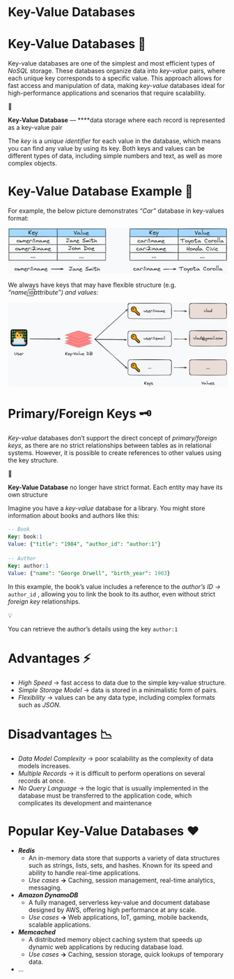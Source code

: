 # Key-Value Databases

# Key-Value Databases 🔑

Key-value databases are one of the simplest and most efficient types of *NoSQL* storage. These databases organize data into *key-value* pairs, where each unique key corresponds to a specific value. This approach allows for fast access and manipulation of data, making *key-value* databases ideal for high-performance applications and scenarios that require scalability.

<aside>
📖

**Key-Value Database** — ****data storage where each record is represented as a key-value pair

</aside>

The *key* is a *unique identifier* for each value in the database, which means you can find any value by using its key. Both keys and values can be different types of data, including simple numbers and text, as well as more complex objects.

# Key-Value Database Example 🧪

For example, the below picture demonstrates *“Car”* database in key-values format:

![kvdb](https://raw.githubusercontent.com/WebOfRussia/sql-course/refs/heads/main/SQL%20Fundamentals/img/kvdb.png)

We always have keys that may have flexible structure (e.g. *“name:id:attribute”) and values:*

![user-vs-kvdb](https://raw.githubusercontent.com/WebOfRussia/sql-course/refs/heads/main/SQL%20Fundamentals/img/user-vs-kvdb.png)

# Primary/Foreign Keys 🗝️

*Key-value* databases don’t support the direct concept of *primary/foreign keys*, as there are no strict relationships between tables as in relational systems. However, it is possible to create references to other values using the key structure.

<aside>
📖

**Key-Value Database** no longer have strict format. Each entity may have its own structure

</aside>

Imagine you have a *key-value* database for a library. You might store information about books and authors like this:

```sql
-- Book 
Key: book:1
Value: {"title": "1984", "author_id": "author:1"}

-- Author
Key: author:1
Value: {"name": "George Orwell", "birth_year": 1903}
```

In this example, the book’s value includes a reference to the *author’s ID →* `author_id` , allowing you to link the book to its author, even without strict *foreign key* relationships.

<aside>
💡

You can retrieve the author’s details using the key `author:1` 

</aside>

# Advantages ⚡

- *High Speed* → fast access to data due to the simple key-value structure.
- *Simple Storage Model* → data is stored in a minimalistic form of pairs.
- *Flexibility* → values can be any data type, including complex formats such as *JSON*.

# Disadvantages 📉

- *Data Model Complexity* → poor scalability as the complexity of data models increases.
- *Multiple Records* → it is difficult to perform operations on several records at once.
- *No Query Language* → the logic that is usually implemented in the database must be transferred to the application code, which complicates its development and maintenance

# Popular Key-Value Databases ❤️

- ***Redis***
    - An in-memory data store that supports a variety of data structures such as strings, lists, sets, and hashes. Known for its speed and ability to handle real-time applications.
    - *Use cases* **→** Caching, session management, real-time analytics, messaging.
- ***Amazon DynamoDB***
    - A fully managed, serverless key-value and document database designed by AWS, offering high performance at any scale.
    - *Use cases* **→** Web applications, IoT, gaming, mobile backends, scalable applications.
- ***Memcached***
    - A distributed memory object caching system that speeds up dynamic web applications by reducing database load.
    - *Use cases* **→** Caching, session storage, quick lookups of temporary data.
- …
